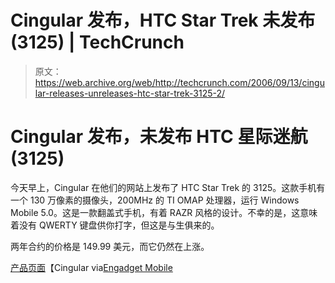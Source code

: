 # Cingular 发布，HTC Star Trek 未发布(3125) | TechCrunch

> 原文：<https://web.archive.org/web/http://techcrunch.com/2006/09/13/cingular-releases-unreleases-htc-star-trek-3125-2/>

# Cingular 发布，未发布 HTC 星际迷航(3125)

今天早上，Cingular 在他们的网站上发布了 HTC Star Trek 的 3125。这款手机有一个 130 万像素的摄像头，200MHz 的 TI OMAP 处理器，运行 Windows Mobile 5.0。这是一款翻盖式手机，有着 RAZR 风格的设计。不幸的是，这意味着没有 QWERTY 键盘供你打字，但这是与生俱来的。

两年合约的价格是 149.99 美元，而它仍然在上涨。

[产品页面](https://web.archive.org/web/20130627214450/http://onlinestorez.cingular.com/cell-phone-service/cell-phones/cell-phones.jsp?RFlow=A&source=INC230056&zip=75201&q_deviceId=cdsku9870228&WT.svl=mod&WT.svl=spc&WT.svl=ftr&WT.svl=spc&WT.svl=ftr&WT.svl=spc&WT.svl=acc&WT.svl=ftr&WT.svl=spc&q_tab=features&WT.svl=ftr)【Cingular via[Engadget Mobile](https://web.archive.org/web/20130627214450/http://www.engadgetmobile.com/2006/09/13/cingular-3125-htc-star-trek-now-shipping/)